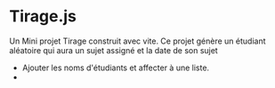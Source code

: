 # Tirage.js
Un Mini projet Tirage construit avec vite.
Ce projet génère un étudiant aléatoire qui aura un sujet assigné et la date de son sujet 
- Ajouter les noms d'étudiants et affecter   à une liste.
-  